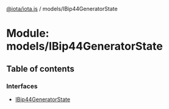 [@iota/iota.js](../README.md) / models/IBip44GeneratorState

# Module: models/IBip44GeneratorState

## Table of contents

### Interfaces

- [IBip44GeneratorState](../interfaces/models_IBip44GeneratorState.IBip44GeneratorState.md)
